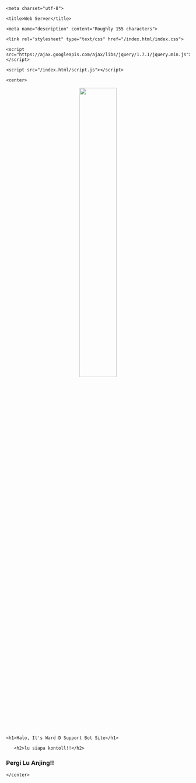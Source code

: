 <!DOCTYPE html>

<html lang="en">

  <head>

    <meta charset="utf-8">

    <title>Web Server</title>

    <meta name="description" content="Roughly 155 characters">

    <link rel="stylesheet" type="text/css" href="/index.html/index.css">

    <script src="https://ajax.googleapis.com/ajax/libs/jquery/1.7.1/jquery.min.js"></script>

    <script src="/index.html/script.js"></script>

  </head>

  <body>

    <center>

   <p align="center">

 <img src="https://telegra.ph/file/5f65f03b1f23e9601fa86.jpg" width="45%" style="margin-left: auto;margin-right: auto;display: block;">

</p>

    <h1>Halo, It's Ward D Support Bot Site</h1>

       <h2>lu siapa kontoll!!</h2>

   <h3>Pergi Lu Anjing!!</h3>

    </center>

  </body>

</html>
